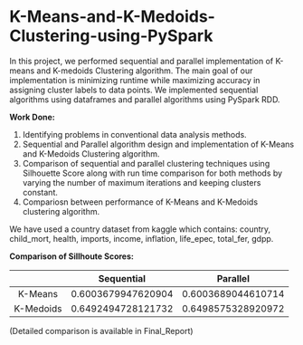 # K-Means-and-K-Medoids-Clustering-using-PySpark

In this project, we performed sequential and parallel implementation of K-means and K-medoids Clustering algorithm. The main goal of our implementation is minimizing
runtime while maximizing accuracy in assigning cluster labels to data points. We implemented sequential algorithms using dataframes and parallel algorithms using PySpark RDD. 

**Work Done:**

  1.  Identifying problems in conventional data analysis methods.
  2.  Sequential and Parallel algorithm design and implementation of K-Means and K-Medoids Clustering algorithm.
  3.  Comparison of sequential and parallel clustering techniques using Silhouette Score along with run time comparison for both methods by varying the number of maximum iterations and keeping clusters constant.
  4.  Compariosn between performance of K-Means and K-Medoids clustering algorithm.
  
  We have used a country dataset from kaggle which contains: country, child_mort, health, imports, income, inflation, life_epec, total_fer, gdpp.

**Comparison of Sillhoute Scores:**

  |  | Sequential | Parallel |
  | :---:        |     :---:      |         :---: |
  | K-Means   |  0.6003679947620904   |  0.6003689044610714    |
  | K-Medoids     | 0.6492494728121732       | 0.6498575328920972      |
  
  (Detailed comparison is available in Final_Report)


